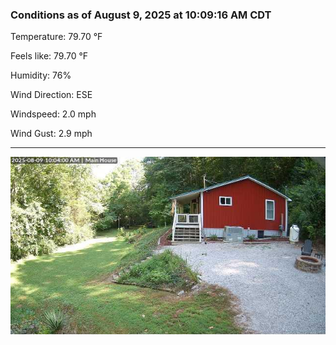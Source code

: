 ### Conditions as of August 9, 2025 at 10:09:16 AM CDT 

Temperature: 79.70 &deg;F

Feels like: 79.70 &deg;F

Humidity: 76%

Wind Direction: ESE

Windspeed: 2.0 mph

Wind Gust: 2.9 mph

---

<img src="./images/latest.jpeg"/>

